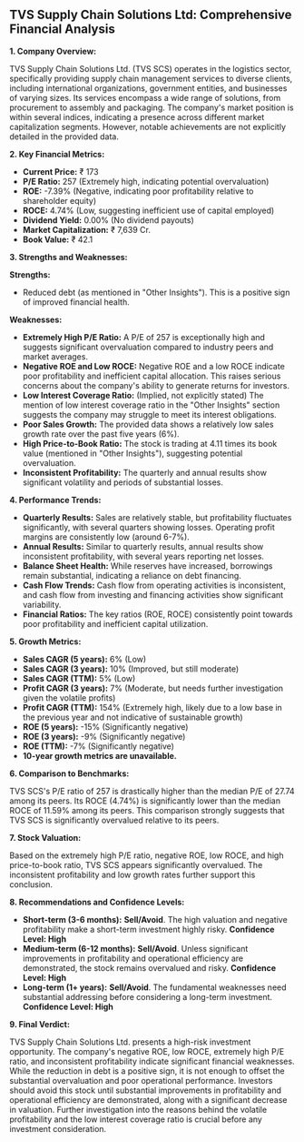 ## TVS Supply Chain Solutions Ltd: Comprehensive Financial Analysis

**1. Company Overview:**

TVS Supply Chain Solutions Ltd. (TVS SCS) operates in the logistics sector, specifically providing supply chain management services to diverse clients, including international organizations, government entities, and businesses of varying sizes.  Its services encompass a wide range of solutions, from procurement to assembly and packaging.  The company's market position is within several indices, indicating a presence across different market capitalization segments.  However, notable achievements are not explicitly detailed in the provided data.


**2. Key Financial Metrics:**

* **Current Price:** ₹ 173
* **P/E Ratio:** 257 (Extremely high, indicating potential overvaluation)
* **ROE:** -7.39% (Negative, indicating poor profitability relative to shareholder equity)
* **ROCE:** 4.74% (Low, suggesting inefficient use of capital employed)
* **Dividend Yield:** 0.00% (No dividend payouts)
* **Market Capitalization:** ₹ 7,639 Cr.
* **Book Value:** ₹ 42.1


**3. Strengths and Weaknesses:**

**Strengths:**

* Reduced debt (as mentioned in "Other Insights").  This is a positive sign of improved financial health.

**Weaknesses:**

* **Extremely High P/E Ratio:**  A P/E of 257 is exceptionally high and suggests significant overvaluation compared to industry peers and market averages.
* **Negative ROE and Low ROCE:**  Negative ROE and a low ROCE indicate poor profitability and inefficient capital allocation.  This raises serious concerns about the company's ability to generate returns for investors.
* **Low Interest Coverage Ratio:** (Implied, not explicitly stated)  The mention of low interest coverage ratio in the "Other Insights" section suggests the company may struggle to meet its interest obligations.
* **Poor Sales Growth:**  The provided data shows a relatively low sales growth rate over the past five years (6%).
* **High Price-to-Book Ratio:** The stock is trading at 4.11 times its book value (mentioned in "Other Insights"), suggesting potential overvaluation.
* **Inconsistent Profitability:**  The quarterly and annual results show significant volatility and periods of substantial losses.


**4. Performance Trends:**

* **Quarterly Results:** Sales are relatively stable, but profitability fluctuates significantly, with several quarters showing losses. Operating profit margins are consistently low (around 6-7%).
* **Annual Results:**  Similar to quarterly results, annual results show inconsistent profitability, with several years reporting net losses.
* **Balance Sheet Health:**  While reserves have increased, borrowings remain substantial, indicating a reliance on debt financing.
* **Cash Flow Trends:**  Cash flow from operating activities is inconsistent, and cash flow from investing and financing activities show significant variability.
* **Financial Ratios:**  The key ratios (ROE, ROCE) consistently point towards poor profitability and inefficient capital utilization.


**5. Growth Metrics:**

* **Sales CAGR (5 years):** 6% (Low)
* **Sales CAGR (3 years):** 10% (Improved, but still moderate)
* **Sales CAGR (TTM):** 5% (Low)
* **Profit CAGR (3 years):** 7% (Moderate, but needs further investigation given the volatile profits)
* **Profit CAGR (TTM):** 154% (Extremely high, likely due to a low base in the previous year and not indicative of sustainable growth)
* **ROE (5 years):** -15% (Significantly negative)
* **ROE (3 years):** -9% (Significantly negative)
* **ROE (TTM):** -7% (Significantly negative)
* **10-year growth metrics are unavailable.**


**6. Comparison to Benchmarks:**

TVS SCS's P/E ratio of 257 is drastically higher than the median P/E of 27.74 among its peers.  Its ROCE (4.74%) is significantly lower than the median ROCE of 11.59% among its peers.  This comparison strongly suggests that TVS SCS is significantly overvalued relative to its peers.


**7. Stock Valuation:**

Based on the extremely high P/E ratio, negative ROE, low ROCE, and high price-to-book ratio, TVS SCS appears significantly overvalued.  The inconsistent profitability and low growth rates further support this conclusion.


**8. Recommendations and Confidence Levels:**

* **Short-term (3-6 months):** **Sell/Avoid**.  The high valuation and negative profitability make a short-term investment highly risky.  **Confidence Level: High**
* **Medium-term (6-12 months):** **Sell/Avoid**.  Unless significant improvements in profitability and operational efficiency are demonstrated, the stock remains overvalued and risky.  **Confidence Level: High**
* **Long-term (1+ years):** **Sell/Avoid**.  The fundamental weaknesses need substantial addressing before considering a long-term investment.  **Confidence Level: High**


**9. Final Verdict:**

TVS Supply Chain Solutions Ltd. presents a high-risk investment opportunity.  The company's negative ROE, low ROCE, extremely high P/E ratio, and inconsistent profitability indicate significant financial weaknesses.  While the reduction in debt is a positive sign, it is not enough to offset the substantial overvaluation and poor operational performance.  Investors should avoid this stock until substantial improvements in profitability and operational efficiency are demonstrated, along with a significant decrease in valuation.  Further investigation into the reasons behind the volatile profitability and the low interest coverage ratio is crucial before any investment consideration.
